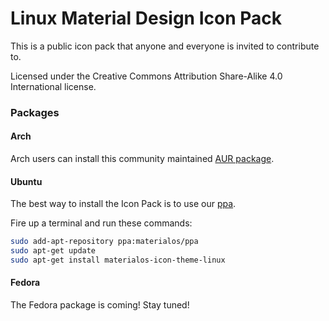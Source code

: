 # Linux Material Design Icon Pack
This is a public icon pack that anyone and everyone is invited to contribute to.

Licensed under the Creative Commons Attribution Share-Alike 4.0 International license.


### Packages

#### Arch
Arch users can install this community maintained [AUR package](https://aur.archlinux.org/packages/materialos-icon-theme-git/).

#### Ubuntu
The best way to install the Icon Pack is to use our [ppa](https://launchpad.net/~materialos/+archive/ubuntu/ppa).

Fire up a terminal and run these commands:

```bash
sudo add-apt-repository ppa:materialos/ppa
sudo apt-get update
sudo apt-get install materialos-icon-theme-linux
```

#### Fedora
The Fedora package is coming!
Stay tuned!

